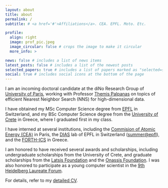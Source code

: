 ```yaml
---
layout: about
title: about
permalink: /
subtitle: # <a href='#'>Affiliations</a>. CEA. EPFL. Moto. Etc.

profile:
  align: right
  image: prof_pic.jpeg
  image_circular: false # crops the image to make it circular
  more_info: > 

news: false # includes a list of news items
latest_posts: false # includes a list of the newest posts
selected_papers: true # includes a list of papers marked as "selected={true}"
social: true # includes social icons at the bottom of the page
---
```


I am an incoming doctoral candidate at the diNo Research Group of [University of Paris](https://u-paris.fr/en/), 
working with Professor [Themis Palpanas](https://helios2.mi.parisdescartes.fr/~themisp/) on topics of efficient Nearest Neighbor Search (NNS) for high-dimensional data. 

I have obtained my MSc Computer Science degree from [EPFL](https://www.epfl.ch/en/) in Switzerland, 
and my BSc Computer Science degree from the [University of Crete](https://www.csd.uoc.gr/CSD/index.jsp?lang=en) in Greece, where I graduated first in my class.

I have interned at several institutions, including the [Commision of Atomic Energy (CEA)](https://www.cea.fr/) in Paris, 
the [DIAS](https://www.epfl.ch/labs/dias/) lab of EPFL in Switzerland ([summer@epfl](https://summer.epfl.ch/)), 
and the [FORTH-ICS](https://www.forth.gr/en/home/) in Greece.

I am honored to have received several awards and scholarships, including undergraduate scholarships from the University of Crete, 
and graduate scholarships from the [Latsis Foundation](https://www.latsis-foundation.org/eng) and the [Onassis Foundation](https://www.onassis.org). 
I was also honored to participate as a young computer scientist in the [9th Heidelberg Laureate Forum](https://www.heidelberg-laureate-forum.org/forum/9th-hlf-2022.html).

For details, refer to my [detailed CV](https://mchatzakis.github.io/assets/pdf/cv.pdf).
